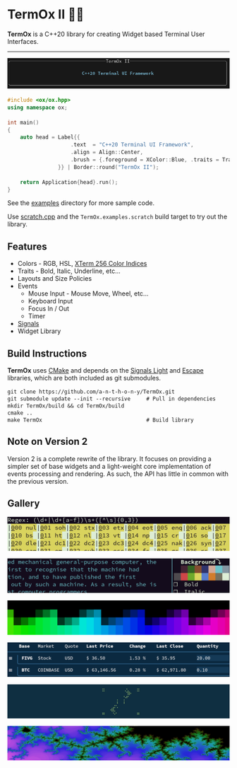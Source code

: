 # TermOx II 🐂🐂

**TermOx** is a C++20 library for creating Widget based Terminal User Interfaces.

----

<p align="center">
  <img src="docs/img/label.png">
</p>

```cpp
#include <ox/ox.hpp>
using namespace ox;

int main()
{
    auto head = Label{{
                    .text  = "C++20 Terminal UI Framework",
                    .align = Align::Center,
                    .brush = {.foreground = XColor::Blue, .traits = Trait::Bold},
                }} | Border::round("TermOx II");

    return Application{head}.run();
}
```

See the [examples](examples) directory for more sample code.

Use [scratch.cpp](examples/scratch.cpp) and the `TermOx.examples.scratch` build target
to try out the library.

## Features

- Colors - RGB, HSL, [XTerm 256 Color Indices](https://jonasjacek.github.io/colors/)
- Traits - Bold, Italic, Underline, etc...
- Layouts and Size Policies
- Events
    - Mouse Input - Mouse Move, Wheel, etc...
    - Keyboard Input
    - Focus In / Out
    - Timer
- [Signals](https://github.com/a-n-t-h-o-n-y/signals-light) 
- Widget Library

## Build Instructions

**TermOx** uses [CMake](https://cmake.org/) and depends on the [Signals
Light](https://github.com/a-n-t-h-o-n-y/signals-light) and
[Escape](https://github.com/a-n-t-h-o-n-y/Escape) libraries, which are both included as
git submodules.

    git clone https://github.com/a-n-t-h-o-n-y/TermOx.git
    git submodule update --init --recursive     # Pull in dependencies
    mkdir TermOx/build && cd TermOx/build
    cmake ..
    make TermOx                                 # Build library

## Note on Version 2

Version 2 is a complete rewrite of the library. It focuses on providing a simpler set of
base widgets and a light-weight core implementation of events processing and rendering.
As such, the API has little in common with the previous version.

## Gallery

<p align="center">
  <img src="docs/img/custom.png">
</p>
<p align="center">
  <img src="docs/img/library.png">
</p>
<p align="center">
  <img src="docs/img/colors.png">
</p>
<p align="center">
  <img src="docs/img/combinations.png">
</p>
<p align="center">
  <img src="docs/img/animation.gif">
</p>
<p align="center">
  <img src="docs/img/fractal.png">
</p>